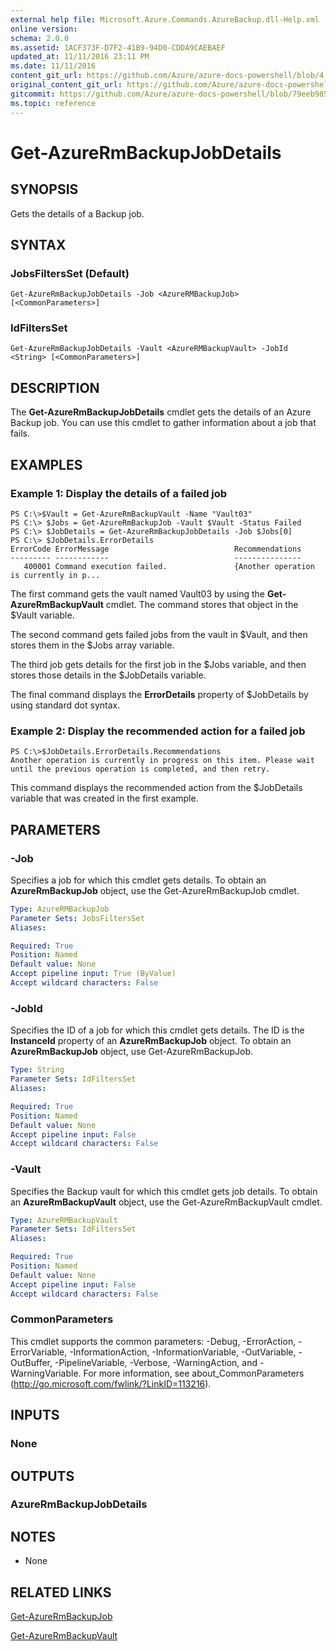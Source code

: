 ```yaml
---
external help file: Microsoft.Azure.Commands.AzureBackup.dll-Help.xml
online version:
schema: 2.0.0
ms.assetid: 1ACF373F-D7F2-41B9-94D0-CDDA9CAEBAEF
updated_at: 11/11/2016 23:11 PM
ms.date: 11/11/2016
content_git_url: https://github.com/Azure/azure-docs-powershell/blob/4.1.0/azureps-cmdlets-docs/ResourceManager/AzureRM.Backup/v2.1.0/Get-AzureRmBackupJobDetails.md
original_content_git_url: https://github.com/Azure/azure-docs-powershell/blob/4.1.0/azureps-cmdlets-docs/ResourceManager/AzureRM.Backup/v2.1.0/Get-AzureRmBackupJobDetails.md
gitcommit: https://github.com/Azure/azure-docs-powershell/blob/79eeb985ea480979357fb4695832a0c3d29a48bf
ms.topic: reference
---
```


# Get-AzureRmBackupJobDetails

## SYNOPSIS
Gets the details of a Backup job.

## SYNTAX

### JobsFiltersSet (Default)
```
Get-AzureRmBackupJobDetails -Job <AzureRMBackupJob> [<CommonParameters>]
```

### IdFiltersSet
```
Get-AzureRmBackupJobDetails -Vault <AzureRMBackupVault> -JobId <String> [<CommonParameters>]
```

## DESCRIPTION
The **Get-AzureRmBackupJobDetails** cmdlet gets the details of an Azure Backup job.
You can use this cmdlet to gather information about a job that fails.

## EXAMPLES

### Example 1: Display the details of a failed job
```
PS C:\>$Vault = Get-AzureRmBackupVault -Name "Vault03" 
PS C:\> $Jobs = Get-AzureRmBackupJob -Vault $Vault -Status Failed
PS C:\> $JobDetails = Get-AzureRmBackupJobDetails -Job $Jobs[0]
PS C:\> $JobDetails.ErrorDetails
ErrorCode ErrorMessage                            Recommendations
--------- ------------                            ---------------
   400001 Command execution failed.               {Another operation is currently in p...
```

The first command gets the vault named Vault03 by using the **Get-AzureRmBackupVault** cmdlet.
The command stores that object in the $Vault variable.

The second command gets failed jobs from the vault in $Vault, and then stores them in the $Jobs array variable.

The third job gets details for the first job in the $Jobs variable, and then stores those details in the $JobDetails variable.

The final command displays the **ErrorDetails** property of $JobDetails by using standard dot syntax.

### Example 2: Display the recommended action for a failed job
```
PS C:\>$JobDetails.ErrorDetails.Recommendations
Another operation is currently in progress on this item. Please wait until the previous operation is completed, and then retry.
```

This command displays the recommended action from the $JobDetails variable that was created in the first example.

## PARAMETERS

### -Job
Specifies a job for which this cmdlet gets details.
To obtain an **AzureRmBackupJob** object, use the Get-AzureRmBackupJob cmdlet.

```yaml
Type: AzureRMBackupJob
Parameter Sets: JobsFiltersSet
Aliases: 

Required: True
Position: Named
Default value: None
Accept pipeline input: True (ByValue)
Accept wildcard characters: False
```

### -JobId
Specifies the ID of a job for which this cmdlet gets details.
The ID is the **InstanceId** property of an **AzureRmBackupJob** object.
To obtain an **AzureRmBackupJob** object, use Get-AzureRmBackupJob.

```yaml
Type: String
Parameter Sets: IdFiltersSet
Aliases: 

Required: True
Position: Named
Default value: None
Accept pipeline input: False
Accept wildcard characters: False
```

### -Vault
Specifies the Backup vault for which this cmdlet gets job details.
To obtain an **AzureRmBackupVault** object, use the Get-AzureRmBackupVault cmdlet.

```yaml
Type: AzureRMBackupVault
Parameter Sets: IdFiltersSet
Aliases: 

Required: True
Position: Named
Default value: None
Accept pipeline input: False
Accept wildcard characters: False
```

### CommonParameters
This cmdlet supports the common parameters: -Debug, -ErrorAction, -ErrorVariable, -InformationAction, -InformationVariable, -OutVariable, -OutBuffer, -PipelineVariable, -Verbose, -WarningAction, and -WarningVariable. For more information, see about_CommonParameters (http://go.microsoft.com/fwlink/?LinkID=113216).

## INPUTS

### None

## OUTPUTS

### AzureRmBackupJobDetails

## NOTES
* None

## RELATED LINKS

[Get-AzureRmBackupJob](./Get-AzureRmBackupJob.md)

[Get-AzureRmBackupVault](./Get-AzureRmBackupVault.md)


